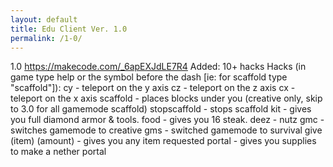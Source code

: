 ```yaml
---
layout: default
title: Edu Client Ver. 1.0
permalink: /1-0/
---
```


<head>
<link rel="icon" href="https://yt3.ggpht.com/ofXbHpiwGc4bYnwwljjZJo53E7JRODr-SG32NPV1W6QiUnGUtVAYDwTP2NMz2pUPGnt99Juh5w=s88-c-k-c0x00ffffff-no-rj" type="image/png" sizes="32x32">
</head>

<div id= "main-text" style = "z-index: 10000">
                1.0
<a href="https://makecode.com/_6apEXJdLE7R4">https://makecode.com/_6apEXJdLE7R4</a>
Added: 10+ hacks
Hacks (in game type help or the symbol before the dash [ie: for scaffold type "scaffold"]):

<bold>
cy - teleport on the y axis
cz - teleport on the z axis
cx - teleport on the x axis
scaffold - places blocks under you (creative only, skip to 3.0 for all gamemode scaffold)
stopscaffold - stops scaffold
kit - gives you full diamond armor & tools.
food - gives you 16 steak.
deez - nutz
gmc - switches gamemode to creative
gms - switched gamemode to survival
give (item) (amount) - gives you any item requested
portal - gives you supplies to make a nether portal
</bold>
</div>


